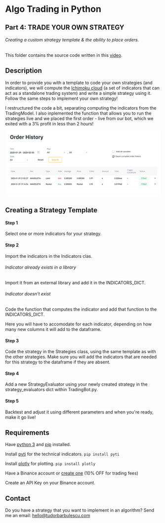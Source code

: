 # Algo Trading in Python
## Part 4: TRADE YOUR OWN STRATEGY
###### Creating a custom strategy template & the ability to place orders.

This folder contains the source code written in this [video](https://youtu.be/ks-7Lw_b3NI).

## Description

In order to provide you with a template to code your own strategies (and indicators), we will compute the [Ichimoku cloud](https://school.stockcharts.com/doku.php?id=trading_strategies:ichimoku_cloud) (a set of indicators that can act as a standalone trading system) and write a simple strategy using it. Follow the same steps to implement your own strategy!

I restructured the code a bit, separating computing the indicators from the TradingModel. I also inplemented the function that allows you to run the strategies live and we placed the first order - live from our bot, which we exited with a 3% profit in less than 2 hours!

![succesful trade using the bot](Images/successful-trade.png)

## Creating a Strategy Template

#### Step 1 
Select one or more indicators for your strategy.

#### Step 2 
Import the indicators in the Indicators clas.

###### Indicator already exists in a library
Import it from an external library and add it in the INDICATORS_DICT.

###### Indicator doesn't exist 
Code the function that computes the indicator and add that function to the INDICATORS_DICT.

Here you will have to accomodate for each indicator, depending on how many new columns it will add to the dataframe.

#### Step 3
Code the strategy in the Strategies class, using the same template as with the other strategies. Make sure you will add the indicators that are needed for this strategy to the dataframe if they are absent.

#### Step 4
Add a new StrategyEvaluator using your newly created strategy in the strategy_evaluators dict within TradingBot.py.

#### Step 5 
Backtest and adjust it using different parameters and when you're ready, make it go live!

## Requirements

Have [python 3](https://www.python.org/downloads/) and [pip](https://stackoverflow.com/a/6587528/4468246) installed. 

Install [pyti](https://pypi.org/project/pyti/) for the technical indicators.
``` pip install pyti ```

Install [plotly](https://plot.ly/python/getting-started/) for plotting.
``` pip install plotly ```

Have a Binance account or [create one](https://www.binance.com/?ref=10961872) (10% OFF for trading fees)

Create an API Key on your Binance account.

## Contact 

Do you have a strategy that you want to implement in an algorithm?
Send me an email: hello@tudorbarbulescu.com
